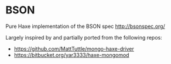 # BSON

Pure Haxe implementation of the BSON spec http://bsonspec.org/

Largely inspired by and partially ported from the following repos:
- https://github.com/MattTuttle/mongo-haxe-driver
- https://bitbucket.org/yar3333/haxe-mongomod